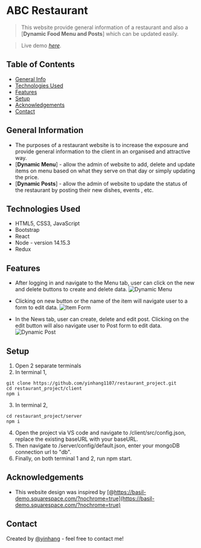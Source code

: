 # ABC Restaurant

> This website provide general information of a restaurant and also a [__Dynamic Food Menu and Posts__] which can be updated easily.

> Live demo [_here_](https://abc-restaurant.netlify.app).

## Table of Contents

- [General Info](#general-information)
- [Technologies Used](#technologies-used)
- [Features](#features)
- [Setup](#setup)
- [Acknowledgements](#acknowledgements)
- [Contact](#contact)

## General Information

- The purposes of a restaurant website is to increase the exposure and provide general information to the client in an organised and attractive way.
- [__Dynamic Menu__] - allow the admin of website to add, delete and update items on menu based on what they serve on that day or simply updating the price.
- [__Dynamic Posts__] - allow the admin of website to update the status of the restaurant by posting their new dishes, events , etc.

## Technologies Used

- HTML5, CSS3, JavaScript
- Bootstrap
- React
- Node - version 14.15.3
- Redux

## Features

- After logging in and navigate to the Menu tab, user can click on the new and delete buttons to create and delete data.
![Dynamic Menu](https://s2.im.ge/2021/06/18/o38tD.png)

- Clicking on new button or the name of the item will navigate user to a form to edit data.
![Item Form](https://s2.im.ge/2021/06/18/o3ZFC.png) 

- In the News tab, user can create, delete and edit post. Clicking on the edit button will also navigate user to Post form to edit data.
![Dynamic Post](https://s1.im.ge/2021/06/18/o3Kjq.png)

## Setup

1. Open 2 separate terminals
2. In terminal 1,
```
git clone https://github.com/yinhang1107/restaurant_project.git
cd restaurant_project/client
npm i
```
3. In terminal 2,
```
cd restaurant_project/server
npm i
```
4. Open the project via VS code and navigate to /client/src/config.json, replace the existing baseURL with your baseURL.
5. Then navigate to /server/config/default.json, enter your mongoDB connection url to "db".
6. Finally, on both terminal 1 and 2, run npm start.

## Acknowledgements

- This website design was inspired by [@https://basil-demo.squarespace.com/?nochrome=true](https://basil-demo.squarespace.com/?nochrome=true)

## Contact

Created by [@yinhang](https://yinhang.netlify.app/) - feel free to contact me!
